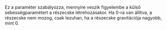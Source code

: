 Ez a paraméter szabályozza, mennyire veszik figyelembe a külső sebességparamétert a részecske létrehozásakor. Ha 0-ra van állítva, a részecske nem mozog, csak lezuhan, ha a részecske gravitációja nagyobb, mint 0.